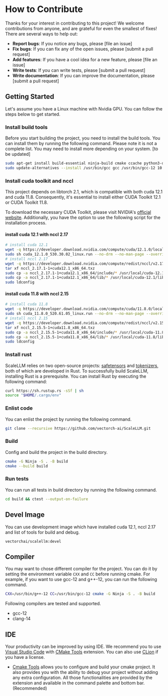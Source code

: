 # How to Contribute

Thanks for your interest in contributing to this project! We welcome contributions from anyone, and are grateful for even the smallest of fixes! There are several ways to help out:

* **Report bugs**: If you notice any bugs, please [file an issue]
* **Fix bugs**: If you can fix any of the open issues, please [submit a pull request]
* **Add features**: If you have a cool idea for a new feature, please [file an issue]
* **Write tests**: If you can write tests, please [submit a pull request]
* **Write documentation**: If you can improve the documentation, please [submit a pull request]

## Getting Started

Let's assume you have a Linux machine with Nvidia GPU. You can follow the steps below to get started.

### Install build tools

Before you start building the project, you need to install the build tools. You can install them by running the following command. Please note it is not a complete list. You may need to install more depending on your system.
[to be updated]

``` bash
sudo apt-get install build-essential ninja-build cmake ccache python3-dev zip pkg-config libssl-dev libboost-all-dev wget curl gcc-12 g++-12
sudo update-alternatives --install /usr/bin/gcc gcc /usr/bin/gcc-12 10 --slave /usr/bin/g++ g++ /usr/bin/g++-12
```
### Install cuda toolkit and nccl

This project depends on libtorch 2.1, which is compatible with both cuda 12.1 and cuda 11.8. Consequently, it's essential to install either CUDA Toolkit 12.1 or CUDA Toolkit 11.8.

To download the necessary CUDA Toolkit, please visit NVIDIA's [official website](https://developer.nvidia.com/cuda-downloads). Additionally, you have the option to use the following script for the installation process.

#### install cuda 12.1 with nccl 2.17
``` bash
# install cuda 12.1
wget -q https://developer.download.nvidia.com/compute/cuda/12.1.0/local_installers/cuda_12.1.0_530.30.02_linux.run
sudo sh cuda_12.1.0_530.30.02_linux.run --no-drm --no-man-page --override --toolkit --silent
# install nccl 2.17
wget -q https://developer.download.nvidia.com/compute/redist/nccl/v2.17.1/nccl_2.17.1-1+cuda12.1_x86_64.txz
tar xf nccl_2.17.1-1+cuda12.1_x86_64.txz
sudo cp -a nccl_2.17.1-1+cuda12.1_x86_64/include/* /usr/local/cuda-12.1/include/
sudo cp -a nccl_2.17.1-1+cuda12.1_x86_64/lib/* /usr/local/cuda-12.1/lib64/
sudo ldconfig
```

#### install cuda 11.8 with nccl 2.15
``` bash
# install cuda 11.8
wget -q https://developer.download.nvidia.com/compute/cuda/11.8.0/local_installers/cuda_11.8.0_520.61.05_linux.run
sudo sh cuda_11.8.0_520.61.05_linux.run --no-drm --no-man-page --override --toolkit --silent
# install nccl 2.15
wget -q https://developer.download.nvidia.com/compute/redist/nccl/v2.15.5/nccl_2.15.5-1+cuda11.8_x86_64.txz
tar xf nccl_2.15.5-1+cuda11.8_x86_64.txz
sudo cp -a nccl_2.15.5-1+cuda11.8_x86_64/include/* /usr/local/cuda-11.8/include/
sudo cp -a nccl_2.15.5-1+cuda11.8_x86_64/lib/* /usr/local/cuda-11.8/lib64/
sudo ldconfig
```

### Install rust

ScaleLLM relies on two open-source projects: [safetensors](https://github.com/huggingface/safetensors/) and [tokenizers](https://github.com/huggingface/tokenizers), both of which are developed in Rust. To successfully build ScaleLLM, installing Rust is a prerequisite. You can install Rust by executing the following command:

``` bash
curl https://sh.rustup.rs -sSf | sh
source "$HOME/.cargo/env"
```

### Enlist code

You can enlist the project by running the following command.

``` bash
git clone --recursive https://github.com/vectorch-ai/ScaleLLM.git
```

### Build

Config and build the project in the build directory.

``` bash
cmake -G Ninja -S . -B build
cmake --build build
```

### Run tests

You can run all tests in build directory by running the following command.

``` bash
cd build && ctest --output-on-failure
``````

## Devel Image

You can use development image which have installed cuda 12.1, nccl 2.17 and list of tools for build and debug.

```
vectorchai/scalellm:devel
```

## Compiler

You may want to chose different compiler for the project. You can do it by setting the environment variable `CXX` and `CC` before running cmake. For example, if you want to use gcc-12 and g++-12, you can run the following command.

``` bash
CXX=/usr/bin/g++-12 CC=/usr/bin/gcc-12 cmake -G Ninja -S . -B build
```

Following compilers are tested and supported.

* gcc-12
* clang-14

## IDE

Your productivity can be improved by using IDE. We recommend you to use [Visual Studio Code](https://code.visualstudio.com/) with [CMake Tools](https://marketplace.visualstudio.com/items?itemName=ms-vscode.cmake-tools) extension. You can also use [CLion](https://www.jetbrains.com/clion/) if you have a license.

* [Cmake Tools](https://marketplace.visualstudio.com/items?itemName=ms-vscode.cmake-tools) allows you to configure and build your cmake project. It also provides you with the ability to debug your project without adding any extra configuration. All those functionalities are provided by the extension and available in the command palette and bottom bar. (Recommended)
